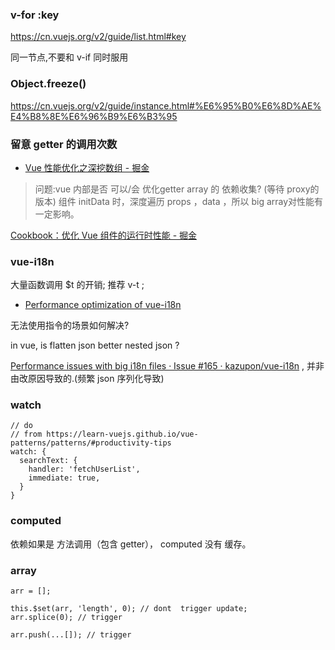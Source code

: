 
### v-for :key

https://cn.vuejs.org/v2/guide/list.html#key

同一节点,不要和 v-if 同时服用

### Object.freeze()

https://cn.vuejs.org/v2/guide/instance.html#%E6%95%B0%E6%8D%AE%E4%B8%8E%E6%96%B9%E6%B3%95



### 留意 getter 的调用次数

- [Vue 性能优化之深挖数组 - 掘金](https://juejin.im/post/5c0dec8be51d451dac076f76)
> 问题:vue 内部是否 可以/会 优化getter array 的 依赖收集? (等待 proxy的版本)
> 组件 initData 时，深度遍历 props ，data ，所以 big array对性能有一定影响。

[Cookbook：优化 Vue 组件的运行时性能 - 掘金](https://juejin.im/post/5bf7ca2f6fb9a049a9795a88?from=groupmessage)

### vue-i18n

大量函数调用 $t 的开销; 推荐 v-t ;
- [Performance optimization of vue-i18n](https://medium.com/@kazu_pon/performance-optimization-of-vue-i18n-83099eb45c2d)

无法使用指令的场景如何解决?

in vue, is flatten json better nested json ?


[Performance issues with big i18n files · Issue #165 · kazupon/vue-i18n](https://github.com/kazupon/vue-i18n/issues/165) , 并非由改原因导致的.(频繁 json 序列化导致)



### watch
```
// do
// from https://learn-vuejs.github.io/vue-patterns/patterns/#productivity-tips
watch: {
  searchText: {
    handler: 'fetchUserList',
    immediate: true,
  }
}
```


### computed

依赖如果是 方法调用（包含 getter）， computed 没有 缓存。


### array

```
arr = [];

this.$set(arr, 'length', 0); // dont  trigger update;
arr.splice(0); // trigger

arr.push(...[]); // trigger
```
